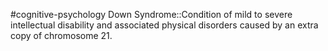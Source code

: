 #cognitive-psychology 
Down Syndrome::Condition of mild to severe intellectual disability and associated physical disorders caused by an extra copy of chromosome 21.
<!--SR:!2024-04-17,8,250-->